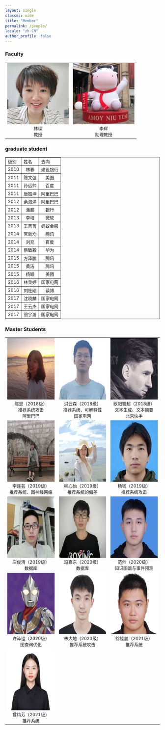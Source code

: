 ```yaml
---
layout: single
classes: wide
title: "Member"
permalink: /people/
locale: "zh-CN"
author_profile: false
---
```


<table>
    <h3>
        Faculty
    </h3>
    <tr>
        <td><center><img src="/image/linchen.jpg" width = "200" height = "200"><br>林琛<br>教授</center></td>
        <td><center><img src="/image/lihui.jpg" width = "200" height = "200"><br>李辉<br>助理教授</center></td>
    </tr>
</table>
<table border="1" width="600">
    <h3>graduate student</h3>
    <tr>
        <td>级别</td>
        <td>姓名</td>
        <td>去向</td>
    </tr>
    <tr>
        <td align="center">2010</td>
        <td align="center">林春</td>
        <td align="center">建设银行</td>
    </tr>
    <tr>
        <td align="center">2011</td>
        <td align="center">陈文强</td>
        <td align="center">美图</td>
    </tr>
    <tr>
        <td align="center">2011</td>
        <td align="center">孙远帅</td>
        <td align="center">百度</td>
    </tr>
    <tr>
        <td align="center">2011</td>
        <td align="center">唐振坤</td>
        <td align="center">阿里巴巴</td>
    </tr>
    <tr>
        <td align="center">2012</td>
        <td align="center">余海洋</td>
        <td align="center">阿里巴巴</td>
    </tr>
    <tr>
        <td align="center">2012</td>
        <td align="center">潘超</td>
        <td align="center">银行</td>
    </tr>
    <tr>
        <td align="center">2013</td>
        <td align="center">李培</td>
        <td align="center">微软</td>
    </tr>
    <tr>
        <td align="center">2013</td>
        <td align="center">王菁菁</td>
        <td align="center">蚂蚁金服</td>
    </tr>
    <tr>
        <td align="center">2014</td>
        <td align="center">官新均</td>
        <td align="center">腾讯</td>
    </tr>
    <tr>
        <td align="center">2014</td>
        <td align="center">刘充</td>
        <td align="center">百度</td>
    </tr>
    <tr>
        <td align="center">2014</td>
        <td align="center">蔡敏毅</td>
        <td align="center">华为</td>
    </tr>
    <tr>
        <td align="center">2015</td>
        <td align="center">方泽鹏</td>
        <td align="center">腾讯</td>
    </tr>
    <tr>
        <td align="center">2015</td>
        <td align="center">黄洁</td>
        <td align="center">腾讯</td>
    </tr>
    <tr>
        <td align="center">2015</td>
        <td align="center">杨颖</td>
        <td align="center">美团</td>
    </tr>
    <tr>
        <td align="center">2016</td>
        <td align="center">林灵婷</td>
        <td align="center">国家电网</td>
    </tr>
    <tr>
        <td align="center">2016</td>
        <td align="center">刘杜刚</td>
        <td align="center">读博</td>
    </tr>
    <tr>
        <td align="center">2017</td>
        <td align="center">沈晓麟</td>
        <td align="center">国家电网</td>
    </tr>
    <tr>
        <td align="center">2017</td>
        <td align="center">王云杰</td>
        <td align="center">国家电网</td>
    </tr>
    <tr>
        <td align="center">2017</td>
        <td align="center">翁宇游</td>
        <td align="center">国家电网</td>
    </tr>
</table>
<table>
    <h3>
        Master Students
    </h3>
    <tr>
        <td width="250"><center><img src="/image/chensi.jpg" width = "200" height = "200"><br>陈思（2018级）<br>推荐系统攻击<br>阿里巴巴</center></td>
        <td width="250"><center><img src="/image/hongyunsen.jpg" width = "200" height = "200"><br>洪云森（2018级）<br>推荐系统、可解释性<br>国家电网</center></td>
        <td width="250"><center><img src="/image/ouyangzhichao.jpg" width = "200" height = "200"><br>欧阳智超（2018级）<br>文本生成、文本摘要<br>北京快手</center></td>
    </tr>
    <tr>
        <td><center><img src="/image/lilianyun.jpg" width = "200" height = "200"><br>李连芸（2019级）<br>推荐系统、图神经网络</center></td>
        <td><center><img src="/image/liuxinyi.jpg" width = "200" height = "200"><br>柳心怡（2019级）<br>推荐系统的偏差</center></td>
        <td><center><img src="/image/yangqian.jpg" width = "200" height = "200"><br>杨钱（2019级）<br>推荐系统攻击</center></td>
    </tr>
    <tr>
        <td><center><img src="/image/zhuangjunqing.jpg" width = "200" height = "200"><br>庄俊清（2019级）<br>数据库</center></td>
        <td><center><img src="/image/fengjiadong.jpg" width = "200" height = "200"><br>冯嘉东（2020级）<br>数据库</center></td>
        <td><center><img src="/image/fanshuai.jpg" width = "200" height = "200"><br>范帅（2020级）<br>知识图谱与事件预测</center></td>  
    </tr>
    <tr>
        <td><center><img src="/image/xuzequan.jpg" width = "200" height = "200"><br>许泽铨（2020级）<br>图查询优化</center></td>
        <td><center><img src="/image/zhudadi.jpg" width = "200" height = "200"><br>朱大地（2020级）<br>推荐系统攻击</center></td>
        <td><center><img src="/image/xuguipeng.jpg" width = "200" height = "200"><br>徐桂鹏（2021级）<br>推荐系统</center></td>
    </tr>
    <tr>
        <td><center><img src="/image/zengmeifang.jpg" width = "200" height = "200"><br>曾梅芳（2021级）<br>推荐系统</center></td>
    </tr>
</table>

